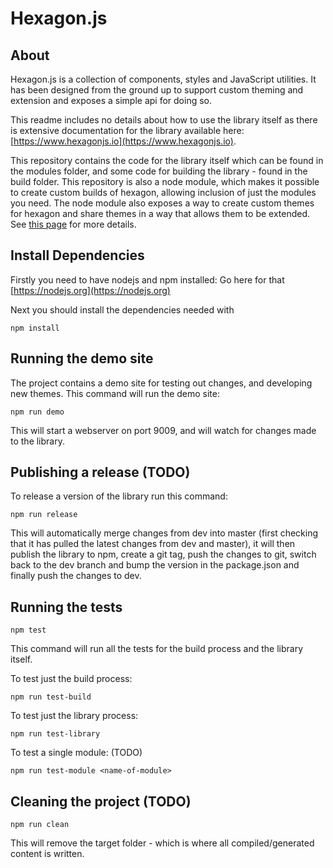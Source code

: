 Hexagon.js
==========

About
-----

Hexagon.js is a collection of components, styles and JavaScript utilities. It has been designed from the ground up to support custom theming and extension and exposes a simple api for doing so.

This readme includes no details about how to use the library itself as there is extensive documentation for the library available here: [https://www.hexagonjs.io](https://www.hexagonjs.io).

This repository contains the code for the library itself which can be found in the modules folder, and some code for building the library - found in the build folder. This repository is also a node module, which makes it possible to create custom builds of hexagon, allowing inclusion of just the modules you need. The node module also exposes a way to create custom themes for hexagon and share themes in a way that allows them to be extended. See [this page](https://www.hexagonjs.io/guide/build-custom-theme) for more details.


Install Dependencies
--------------------

Firstly you need to have nodejs and npm installed: Go here for that [https://nodejs.org](https://nodejs.org)

Next you should install the dependencies needed with

    npm install


Running the demo site
---------------------

The project contains a demo site for testing out changes, and developing new themes. This command will run the demo site:

    npm run demo

This will start a webserver on port 9009, and will watch for changes made to the library.


Publishing a release (TODO)
--------------------

To release a version of the library run this command:

    npm run release

This will automatically merge changes from dev into master (first checking that it has pulled the latest changes from dev and master), it will then publish the library to npm, create a git tag, push the changes to git, switch back to the dev branch and bump the version in the package.json and finally push the changes to dev.


Running the tests
-----------------

    npm test

This command will run all the tests for the build process and the library itself.

To test just the build process:

    npm run test-build

To test just the library process:

    npm run test-library

To test a single module: (TODO)

    npm run test-module <name-of-module>


Cleaning the project (TODO)
--------------------

    npm run clean

This will remove the target folder - which is where all compiled/generated content is written.
